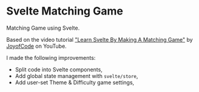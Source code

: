 # Svelte Matching Game

Matching Game using Svelte.

Based on the video tutorial ["Learn Svelte By Making A Matching Game"](https://www.youtube.com/watch?v=w2q9caYXgkg&ab_channel=JoyofCode) by [JoyofCode](https://www.youtube.com/@JoyofCodeDev) on YouTube.

I made the following improvements:
- Split code into Svelte components,
- Add global state management with `svelte/store`,
- Add user-set Theme & Difficulty game settings,

